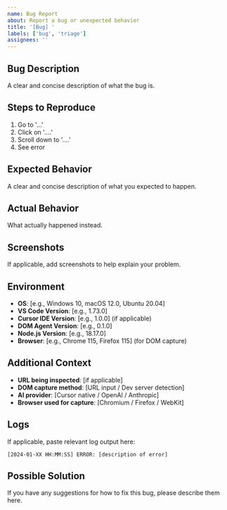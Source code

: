 ```yaml
---
name: Bug Report
about: Report a bug or unexpected behavior
title: '[Bug] '
labels: ['bug', 'triage']
assignees: ''
---
```


## Bug Description

A clear and concise description of what the bug is.

## Steps to Reproduce

1. Go to '...'
2. Click on '....'
3. Scroll down to '....'
4. See error

## Expected Behavior

A clear and concise description of what you expected to happen.

## Actual Behavior

What actually happened instead.

## Screenshots

If applicable, add screenshots to help explain your problem.

## Environment

- **OS**: [e.g., Windows 10, macOS 12.0, Ubuntu 20.04]
- **VS Code Version**: [e.g., 1.73.0]
- **Cursor IDE Version**: [e.g., 1.0.0] (if applicable)
- **DOM Agent Version**: [e.g., 0.1.0]
- **Node.js Version**: [e.g., 18.17.0]
- **Browser**: [e.g., Chrome 115, Firefox 115] (for DOM capture)

## Additional Context

- **URL being inspected**: [if applicable]
- **DOM capture method**: [URL input / Dev server detection]
- **AI provider**: [Cursor native / OpenAI / Anthropic]
- **Browser used for capture**: [Chromium / Firefox / WebKit]

## Logs

If applicable, paste relevant log output here:

```
[2024-01-XX HH:MM:SS] ERROR: [description of error]
```

## Possible Solution

If you have any suggestions for how to fix this bug, please describe them here.
